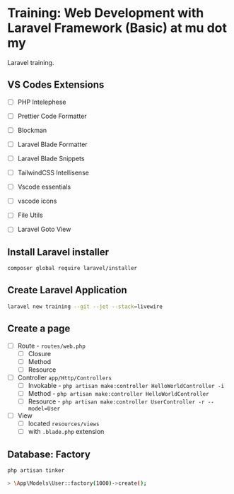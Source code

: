 # Training: Web Development with Laravel Framework (Basic) at mu dot my

Laravel training.

## VS Codes Extensions

- [ ] PHP Intelephese
- [ ] Prettier Code Formatter
- [ ] Blockman
- [ ] Laravel Blade Formatter
- [ ] Laravel Blade Snippets
- [ ] TailwindCSS Intellisense
- [ ] Vscode essentials
- [ ] vscode icons
- [ ] File Utils
- [ ] Laravel Goto View


## Install Laravel installer

```bash
composer global require laravel/installer
```

## Create Laravel Application


```bash
laravel new training --git --jet --stack=livewire
```

## Create a page

- [ ] Route - `routes/web.php`
  - [ ] Closure
  - [ ] Method
  - [ ] Resource
- [ ] Controller `app/Http/Controllers`
  - [ ] Invokable - `php artisan make:controller HelloWorldController -i`
  - [ ] Method - `php artisan make:controller HelloWorldController`
  - [ ] Resource - `php artisan make:controller UserController -r --model=User`
- [ ] View
  - [ ] located `resources/views`
  - [ ] with `.blade.php` extension

## Database: Factory

```bash
php artisan tinker
```

```bash
> \App\Models\User::factory(1000)->create();
```

